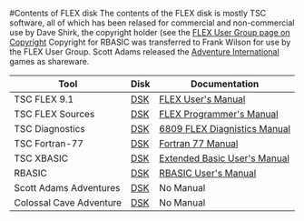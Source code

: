 #Contents of FLEX disk
The contents of the FLEX disk is mostly TSC software, all of which has been relased for commercial and non-commercial use by Dave Shirk, the copyright holder (see the [FLEX User Group page on Copyright](http://flexusergroup.com/flexusergroup/fug7.htm)
Copyright for RBASIC was transferred to Frank Wilson for use by the FLEX User Group.  Scott Adams released the [Adventure International](https://en.wikipedia.org/wiki/Adventure_International) games as shareware.

Tool | Disk | Documentation
-----|------|--------------
TSC FLEX 9.1 | [DSK](original_flex09_AB178.dsk) | [FLEX User's Manual](<FLEX users manual 1979.pdf>)
TSC FLEX Sources | [DSK](flex_srces.dsk) | [FLEX Programmer's Manual](<FLEX programmers manual 1979.pdf>)
TSC Diagnostics | [DSK](DIAG6809.DSK) | [6809 FLEX Diagnistics Manual](<6809 FLEX diagnostics.pdf>)
TSC Fortran-77 | [DSK](F77.DSK) | [Fortran 77 Manual](<Fortran 77 1981.pdf>)
TSC XBASIC | [DSK](XBASIC_2.DSK) | [Extended Basic User's Manual](xbasic.pdf)
RBASIC | [DSK](RBASIC.DSK) | [RBASIC User's Manual](RBASIC.PDF)
Scott Adams Adventures | [DSK](advgames.dsk) | No Manual
Colossal Cave Adventure | [DSK](ADVENT.dsk) | No Manual
